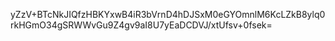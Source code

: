 yZzV+BTcNkJIQfzHBKYxwB4iR3bVrnD4hDJSxM0eGYOmnlM6KcLZkB8ylq0rkHGmO34gSRWWvGu9Z4gv9aI8U7yEaDCDVJ/xtUfsv+0fsek=
